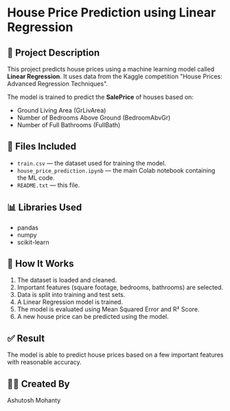 # House Price Prediction using Linear Regression

## 📌 Project Description
This project predicts house prices using a machine learning model called **Linear Regression**. It uses data from the Kaggle competition "House Prices: Advanced Regression Techniques".

The model is trained to predict the **SalePrice** of houses based on:
- Ground Living Area (GrLivArea)
- Number of Bedrooms Above Ground (BedroomAbvGr)
- Number of Full Bathrooms (FullBath)

## 📁 Files Included
- `train.csv` — the dataset used for training the model.
- `house_price_prediction.ipynb` — the main Colab notebook containing the ML code.
- `README.txt` — this file.

## 📊 Libraries Used
- pandas
- numpy
- scikit-learn

## 🧠 How It Works
1. The dataset is loaded and cleaned.
2. Important features (square footage, bedrooms, bathrooms) are selected.
3. Data is split into training and test sets.
4. A Linear Regression model is trained.
5. The model is evaluated using Mean Squared Error and R² Score.
6. A new house price can be predicted using the model.

## ✅ Result
The model is able to predict house prices based on a few important features with reasonable accuracy.

## 🧑‍💻 Created By
Ashutosh Mohanty
